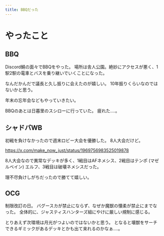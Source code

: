 ```yaml
---
title: BBQだった
---
```


# やったこと

## BBQ

Discord鯖の面々でBBQをやった。
場所は舎人公園。絶妙にアクセスが悪く、1駅2駅の電車とバスを乗り継いでいくことになった。

なんだかんだで議長と久し振りに会えたのが嬉しい。
10年振りくらいなのではないかと思う。

年末の忘年会などもやっていきたい。

BBQのあとは日暮里のスシローに行っていた。
疲れた‥‥。

## シャドバWB

初戦を負けなかったので週末ロビー大会を優勝した。
8人大会だけど。

<https://x.com/make_now_just/status/1969756983525019878>

8人大会なので異常なデッキが多く、1戦目はAFネメシス、2戦目はテンポ (マゼルベイン) エルフ、3戦目は破壊ネメシスだった。

理不尽負けしがちだったので勝てて嬉しい。

## OCG

制限改訂の日。
バグースカが禁止にならず、なぜか魔獣の懐柔が禁止にまでなった。
全体的に、ジャスティスハンターズ組にやけに厳しい規制に感じる。

とりあえず次環境は月光がつよいのではないかと思う。
となると壊獣をサーチできるギミックがあるデッキとかも出て来れるのかなぁ‥‥。
